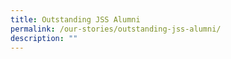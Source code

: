 ```yaml
---
title: Outstanding JSS Alumni
permalink: /our-stories/outstanding-jss-alumni/
description: ""
---
```

